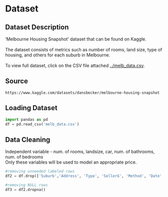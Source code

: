 # Dataset 

## Dataset Description

‘Melbourne Housing Snapshot’ dataset that can be found on Kaggle. 
<br><br>
The dataset consists of metrics such as number of rooms, land size, type of housing, and others for each suburb in Melbourne.
<br><br>
To view full dataset, click on the CSV file attached [../melb_data.csv](https://github.com/FilipLe/ML-property-appraisal/blob/main/dataset/melb_data.csv).

## Source

```
https://www.kaggle.com/datasets/dansbecker/melbourne-housing-snapshot
```

## Loading Dataset
```python
import pandas as pd
df = pd.read_csv('melb_data.csv')
```

## Data Cleaning 
Independent variable - num. of rooms, landsize, car, num. of bathrooms, num. of bedrooms
<br>Only these variables will be used to model an appropriate price.
```python
#removing unneeded labeled rows
df2 = df.drop(['Suburb','Address', 'Type', 'SellerG', 'Method', 'Date', 'Postcode', 'BuildingArea', 'YearBuilt', 'CouncilArea', 'Regionname', 'Propertycount', 'Longtitude', 'Lattitude', 'Distance'], axis=1)

#removing NULL rows
df3 = df2.dropna()
```
